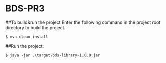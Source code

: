# BDS-PR3

##To build&run the project
Enter the following command in the project root directory to build the project.

`$ mvn clean install`

##Run the project:

`$ java -jar .\target\bds-library-1.0.0.jar`
